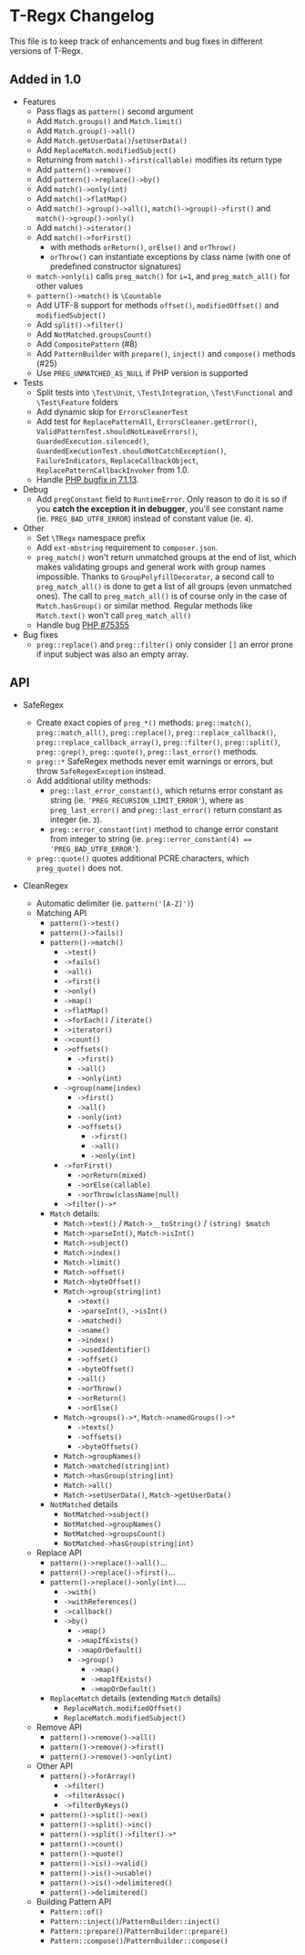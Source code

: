 T-Regx Changelog
================

This file is to keep track of enhancements and bug fixes in different versions of T-Regx.

Added in 1.0
---------------

* Features
    * Pass flags as `pattern()` second argument
    * Add `Match.groups()` and `Match.limit()`
    * Add `Match.group()->all()` 
    * Add `Match.getUserData()`/`setUserData()` 
    * Add `ReplaceMatch.modifiedSubject()`
    * Returning from `match()->first(callable)` modifies its return type
    * Add `pattern()->remove()`
    * Add `pattern()->replace()->by()`
    * Add `match()->only(int)`
    * Add `match()->flatMap()`
    * Add `match()->group()->all()`, `match()->group()->first()` and `match()->group()->only()`
    * Add `match()->iterator()`
    * Add `match()->forFirst()`
        * with methods `orReturn()`, `orElse()` and `orThrow()`
        * `orThrow()` can instantiate exceptions by class name (with one of predefined constructor signatures)
    * `match->only(i)` calls `preg_match()` for `i=1`, and `preg_match_all()` for other values
    * `pattern()->match()` is `\Countable`
    * Add UTF-8 support for methods `offset()`, `modifiedOffset()` and `modifiedSubject()`
    * Add `split()->filter()`
    * Add `NotMatched.groupsCount()`
    * Add `CompositePattern` (#8)
    * Add `PatternBuilder` with `prepare()`, `inject()` and `compose()` methods (#25)
    * Use `PREG_UNMATCHED_AS_NULL` if PHP version is supported
* Tests
    * Split tests into `\Test\Unit`, `\Test\Integration`, `\Test\Functional` and `\Test\Feature` folders 
    * Add dynamic skip for `ErrorsCleanerTest`
    * Add test for `ReplacePatternAll`, `ErrorsCleaner.getError()`, `ValidPatternTest.shouldNotLeaveErrors()`,
 `GuardedExecution.silenced()`, `GuardedExecutionTest.shouldNotCatchException()`, `FailureIndicators`,
      `ReplaceCallbackObject`, `ReplacePatternCallbackInvoker` from 1.0.
    * Handle [PHP bugfix in 7.1.13](https://bugs.php.net/bug.php?id=74183).
* Debug
    * Add `pregConstant` field to `RuntimeError`. Only reason to do it is so if you **catch the exception it 
    in debugger**, you'll see constant name (ie. `PREG_BAD_UTF8_ERROR`) instead of constant value (ie. `4`).
* Other
    * Set `\TRegx` namespace prefix
    * Add `ext-mbstring` requirement to `composer.json`.
    * `preg_match()` won't return unmatched groups at the end of list, which makes validating groups and general
      work with group names impossible. Thanks to `GroupPolyfillDecorator`, a second call to `preg_match_all()` is done
      to get a list of all groups (even unmatched ones). The call to `preg_match_all()` is of course only in the case
      of `Match.hasGroup()` or similar method. Regular methods like `Match.text()` won't call `preg_match_all()`
    * Handle bug [PHP #75355](https://bugs.php.net/bug.php?id=75355)
* Bug fixes
    * `preg::replace()` and `preg::filter()` only consider `[]` an error prone if input subject was also an empty array.

API
---------------

* SafeRegex
    * Create exact copies of `preg_*()` methods: `preg::match()`, `preg::match_all()`, `preg::replace()`, `preg::replace_callback()`, 
      `preg::replace_callback_array()`, `preg::filter()`, `preg::split()`, `preg::grep()`, `preg::quote()`,
      `preg::last_error()` methods.
    * `preg::*` SafeRegex methods never emit warnings or errors, but throw `SafeRegexException` instead.
    * Add additional utility methods:
         * `preg::last_error_constant()`, which returns error constant as string
           (ie. `'PREG_RECURSION_LIMIT_ERROR'`), where as `preg_last_error()` and `preg::last_error()` return constant
           as integer (ie. `3`).
         * `preg::error_constant(int)` method to change error constant from integer to string
           (ie. `preg::error_constant(4) == 'PREG_BAD_UTF8_ERROR'`).
    * `preg::quote()` quotes additional PCRE characters, which `preg_quote()` does not.

* CleanRegex
    * Automatic delimiter (ie. `pattern('[A-Z]')`)
    * Matching API
        * `pattern()->test()`
        * `pattern()->fails()`
        * `pattern()->match()`
            * `->test()`
            * `->fails()`
            * `->all()`
            * `->first()`
            * `->only()`
            * `->map()`
            * `->flatMap()`
            * `->forEach()` / `iterate()`
            * `->iterator()`
            * `->count()`
            * `->offsets()`
                * `->first()`
                * `->all()`
                * `->only(int)`
            * `->group(name|index)`
                * `->first()`
                * `->all()`
                * `->only(int)`
                * `->offsets()`
                    * `->first()`
                    * `->all()`
                    * `->only(int)`
            * `->forFirst()`
                * `->orReturn(mixed)`
                * `->orElse(callable)`
                * `->orThrow(className|null)`
            * `->filter()->*`
        * `Match` details:
            * `Match->text()` / `Match->__toString()` / `(string) $match`
            * `Match->parseInt()`, `Match->isInt()`
            * `Match->subject()`
            * `Match->index()`
            * `Match->limit()`
            * `Match->offset()`
            * `Match->byteOffset()`
            * `Match->group(string|int)`
                * `->text()`
                * `->parseInt()`, `->isInt()`
                * `->matched()`
                * `->name()`
                * `->index()`
                * `->usedIdentifier()`
                * `->offset()`
                * `->byteOffset()`
                * `->all()`
                * `->orThrow()`
                * `->orReturn()`
                * `->orElse()`
            * `Match->groups()->*`, `Match->namedGroups()->*`
                * `->texts()`
                * `->offsets()`
                * `->byteOffsets()`
            * `Match->groupNames()`
            * `Match->matched(string|int)`
            * `Match->hasGroup(string|int)`
            * `Match->all()`
            * `Match->setUserData()`, `Match->getUserData()`
        * `NotMatched` details
            * `NotMatched->subject()`
            * `NotMatched->groupNames()`
            * `NotMatched->groupsCount()`
            * `NotMatched->hasGroup(string|int)`
    * Replace API
        * `pattern()->replace()->all()`...
        * `pattern()->replace()->first()`...
        * `pattern()->replace()->only(int)`....
            * `->with()`
            * `->withReferences()`
            * `->callback()`
            * `->by()`
                * `->map()`
                * `->mapIfExists()`
                * `->mapOrDefault()`
                * `->group()`
                    * `->map()`
                    * `->mapIfExists()`
                    * `->mapOrDefault()`
        * `ReplaceMatch` details (extending `Match` details)
            * `ReplaceMatch.modifiedOffset()`
            * `ReplaceMatch.modifiedSubject()`
    * Remove API
        * `pattern()->remove()->all()`
        * `pattern()->remove()->first()`
        * `pattern()->remove()->only(int)`
    * Other API
        * `pattern()->forArray()`
            * `->filter()`
            * `->filterAssoc()`
            * `->filterByKeys()`
        * `pattern()->split()->ex()`
        * `pattern()->split()->inc()`
        * `pattern()->split()->filter()->*`
        * `pattern()->count()`
        * `pattern()->quote()`
        * `pattern()->is()->valid()`
        * `pattern()->is()->usable()`
        * `pattern()->is()->delimitered()`
        * `pattern()->delimitered()`
    * Building Pattern API
        * `Pattern::of()`
        * `Pattern::inject()`/`PatternBuilder::inject()`
        * `Pattern::prepare()`/`PatternBuilder::prepare()`
        * `Pattern::compose()`/`PatternBuilder::compose()`
